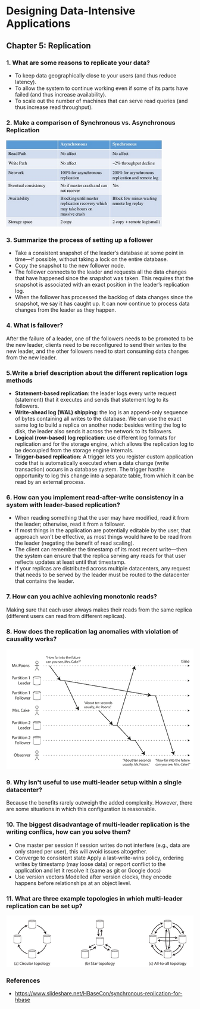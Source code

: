 # Designing Data-Intensive Applications
 
## Chapter 5: Replication

### 1. What are some reasons to replicate your data?
- To keep data geographically close to your users (and thus reduce latency).
- To allow the system to continue working even if some of its parts have failed (and thus increase availability).
- To scale out the number of machines that can serve read queries (and thus increase read throughput).

### 2. Make a comparison of Synchronous vs. Asynchronous Replication
![comparison](img/39.png)

### 3. Summarize the process of setting up a follower
- Take a consistent snapshot of the leader’s database at some point in time—if possible, without taking a lock on the entire database. 
- Copy the snapshot to the new follower node.
- The follower connects to the leader and requests all the data changes that have happened since the snapshot was taken. This requires that the snapshot is associated with an exact position in the leader’s replication log.
- When the follower has processed the backlog of data changes since the snapshot, we say it has caught up. It can now continue to process data changes from the leader as they happen.

### 4. What is failover?
After the failure of a leader, one of the followers needs to be promoted to be the new leader, clients need to be reconfigured to send their writes to the new leader, and the other followers need to start consuming data changes from the new leader.

### 5.Write a brief description about the different replication logs methods
- **Statement-based replication**: the leader logs every write request (statement) that it executes and sends that statement log to its followers.
- **Write-ahead log (WAL) shipping**: the log is an append-only sequence of bytes containing all writes to the database. We can use the exact same log to build a replica on another node: besides writing the log to disk, the leader also sends it across the network to its followers.
- **Logical (row-based) log replication**: use different log formats for replication and for the storage engine, which allows the replication log to be decoupled from the  storage engine internals.
- **Trigger-based replication**: A trigger lets you register custom application code that is automatically executed when a data change (write transaction) occurs in a database system. The trigger hasthe opportunity to log this change into a separate table, from which it can be read by an external process.

### 6. How can you implement read-after-write consistency in a system with leader-based replication?
- When reading something that the user may have modified, read it from the leader; otherwise, read it from a follower.
- If most things in the application are potentially editable by the user, that approach won’t be effective, as most things would have to be read from the leader (negating the benefit of read scaling).
- The client can remember the timestamp of its most recent write—then the system can ensure that the replica serving any reads for that user reflects updates at least until that timestamp.
- If your replicas are distributed across multiple datacenters, any request that needs to be served by the leader must be routed to the datacenter that contains the leader.

### 7. How can you achive achieving monotonic reads?
Making sure that each user always makes their reads from the same replica (different users can read from different replicas).

### 8. How does the replication lag anomalies with violation of causality works?
![comparison](img/40.png)

### 9. Why isn't useful to use multi-leader setup within a single datacenter?
Because the benefits rarely outweigh the added complexity. However, there are some situations in which this configuration is reasonable.

### 10. The biggest disadvantage of multi-leader replication is the writing conflics, how can you solve them?
- One master per session If session writes do not interfere (e.g., data are only stored per user), this will avoid issues altogether.
- Converge to consistent state Apply a last-write-wins policy, ordering writes by timestamp (may loose data) or report conflict to the application and let it resolve it (same as git or Google docs)
- Use version vectors Modelled after version clocks, they encode happens before relationships at an object level.

### 11. What are three example topologies in which multi-leader replication can be set up?
![topo](img/41.png)

### References
- https://www.slideshare.net/HBaseCon/synchronous-replication-for-hbase
 
